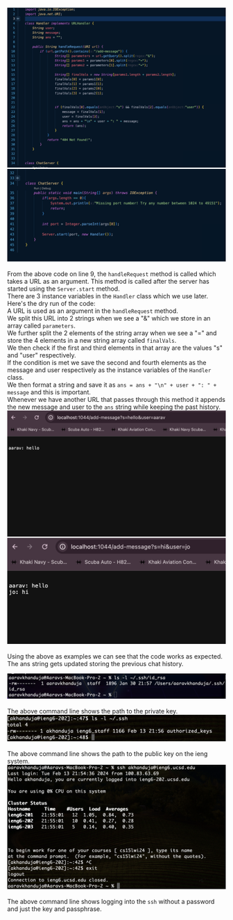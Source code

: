 ![Image](ChatServer_img.png)\
![Image](ChatServer_img1.png)\
<br>
From the above code on line 9, the `handleRequest` method is called which takes a URL as an argument. This method is called after the server has started using the `Server.start` method. <br>
There are 3 instance variables in the `Handler` class which we use later. <br>
Here's the dry run of the code:<br>
A URL is used as an argument in the `handleRequest` method. <br>
We split this URL into 2 strings when we see a "&" which we store in an array called `parameters`.<br>
We further split the 2 elements of the string array when we see a "=" and store the 4 elements in a new string array called `finalVals`.<br>
We then check if the first and third elements in that array are the values "s" and "user" respectively.<br>
If the condition is met we save the second and fourth elements as the message and user respectively as the instance variables of the `Handler` class.<br>
We then format a string and save it as `ans = ans + "\n" + user + ": " + message` and this is important.<br>
Whenever we have another URL that passes through this method it appends the new message and user to the `ans` string while keeping the past history.<br>
![Image](Server1.png)\
![Image](Server2.png)\
<br>Using the above as examples we can see that the code works as expected.<br>
The ans string gets updated storing the previous chat history. <br>

![Image](priv-key.png)\
<br>
The above command line shows the path to the private key.
<br>
![Image](public_key_path.png)\
<br>
The above command line shows the path to the public key on the ieng system.
<br>
![Image](ssh_no_pw_login.png)\
<br>
The above command line shows logging into the `ssh` without a password and just the key and passphrase.
<br>

